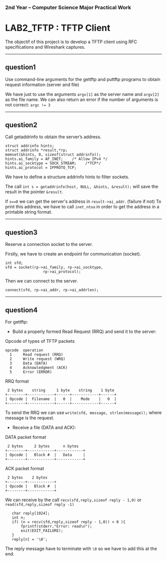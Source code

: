 ### 2nd Year – Computer Science Major Practical Work
# LAB2_TFTP : TFTP Client

The objectif of this project is to develop a TFTP client using RFC specifications and Wireshark captures.

***
## question1
Use command-line arguments for the gettftp and puttftp programs to obtain request information (server and file)

We have just to use the arguments `argv[1]` as the server name and `argv[2]` as the file name.
We can also return an error if the number of arguments is not correct: `argc != 3`

***
## question2
Call getaddrinfo to obtain the server’s address.

    struct addrinfo hints;
    struct addrinfo *result,*rp;
    memset(&hints, 0, sizeof(struct addrinfo));
    hints.ai_family = AF_INET;    /* Allow IPv4 */
    hints.ai_socktype = SOCK_STREAM;    /*TCP*/
    hints.ai_protocol = IPPROTO_TCP;

We have to define a structure addrinfo hints to filter sockets.

The call `int s = getaddrinfo(host, NULL, &hints, &result);` will save the result in the pointer `&result`.

If `s==0` we can get the server's address in `result->ai_addr`. (failure if not)
To print this address, we have to call `inet_ntoa` in order to get the address in a printable string format.

***
## question3
Reserve a connection socket to the server.

Firstly, we have to create an endpoint for communication (socket).

    int sfd;
    sfd = socket(rp->ai_family, rp->ai_socktype,
                     rp->ai_protocol);

Then we can connect to the server.

    connect(sfd, rp->ai_addr, rp->ai_addrlen);

***
## question4
For gettftp:

 - Build a properly formed Read Request (RRQ) and send it to the server:

Opcode of types of TFTP packets

    opcode  operation
      1     Read request (RRQ)
      2     Write request (WRQ)
      3     Data (DATA)
      4     Acknowledgment (ACK)
      5     Error (ERROR)


RRQ format

     2 bytes    string     1 byte    string    1 byte
    +--------+------------+------+------------+------+
    | Opcode |  Filename  |   0  |    Mode    |   0  |
    +--------+------------+------+------------+------+

   To send the RRQ we can use `write(sfd, message, strlen(message));` where message is the request.

 - Receive a file (DATA and ACK):

DATA packet format

     2 bytes     2 bytes      n bytes
    +--------+------------+------------+
    | Opcode |   Block #  |   Data     |
    +--------+------------+------------+

ACK packet format

     2 bytes    2 bytes
    +--------+------------+
    | Opcode |   Block #  |
    +--------+------------+

We can receive by the call `recv(sfd,reply,sizeof reply - 1,0)` or `read(sfd,reply,sizeof reply -1)`

       char reply[1024];
       int n;
       if( (n = recv(sfd,reply,sizeof reply - 1,0)) < 0 ){
           fprintf(stderr,"Error: read\n");
           exit(EXIT_FAILURE);
       }
       reply[n] = '\0';

The reply message have to terminate with `\0` so we have to add this at the end.
